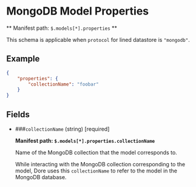 # MongoDB Model Properties

** Manifest path: `$.models[*].properties` **

This schema is applicable when `protocol` for lined datastore is `"mongodb"`.

## Example

```json title="MongoDB Model properties example"
{
    "properties": {
        "collectionName": "foobar"
    }
}
```

## Fields

* ###`collectionName` (string) [required]

    **Manifest path: `$.models[*].properties.collectionName`**

    Name of the MongoDB collection that the model corresponds to.

    While interacting with the MongoDB collection corresponding to the model, Dore uses this `collectionName`
    to refer to the model in the MongoDB database. 